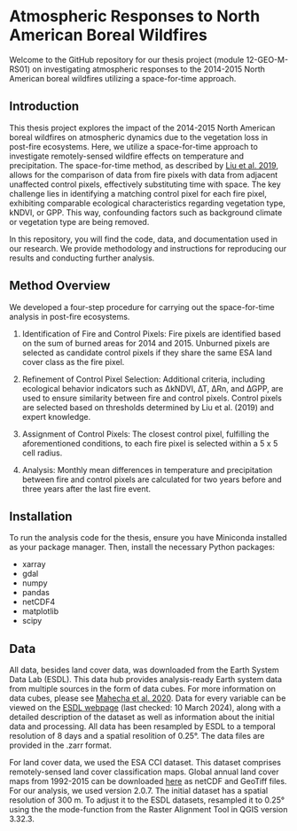 # Atmospheric Responses to North American Boreal Wildfires

Welcome to the GitHub repository for our thesis project (module 12-GEO-M-RS01) on investigating atmospheric responses to the 2014-2015 North American boreal wildfires utilizing a space-for-time approach.

## Introduction

This thesis project explores the impact of the 2014-2015 North American boreal wildfires on atmospheric dynamics due to the vegetation loss in post-fire ecosystems.
Here, we utilize a space-for-time approach to investigate remotely-sensed wildfire effects on temperature and precipitation. The space-for-time method, as described by [Liu et al. 2019](https://www.nature.com/articles/s41467-018-08237-z), allows for the comparison of data from fire pixels with data from adjacent unaffected control pixels, effectively substituting time with space. The key challenge lies in identifying a matching control pixel for each fire pixel, exhibiting comparable ecological characteristics regarding vegetation type, kNDVI, or GPP. This way, confounding factors such as background climate or vegetation type are being removed.

In this repository, you will find the code, data, and documentation used in our research. We provide methodology and instructions for reproducing our results and conducting further analysis. 


## Method Overview

We developed a four-step procedure for carrying out the space-for-time analysis in post-fire ecosystems.

1. Identification of Fire and Control Pixels:
Fire pixels are identified based on the sum of burned areas for 2014 and 2015.
Unburned pixels are selected as candidate control pixels if they share the same ESA land cover class as the fire pixel.

2. Refinement of Control Pixel Selection:
Additional criteria, including ecological behavior indicators such as ∆kNDVI, ∆T, ∆Rn, and ∆GPP, are used to ensure similarity between fire and control pixels.
Control pixels are selected based on thresholds determined by Liu et al. (2019) and expert knowledge.

3. Assignment of Control Pixels:
The closest control pixel, fulfilling the aforementioned conditions, to each fire pixel is selected within a 5 x 5 cell radius.

4. Analysis:
Monthly mean differences in temperature and precipitation between fire and control pixels are calculated for two years before and three years after the last fire event.

## Installation
To run the analysis code for the thesis, ensure you have Miniconda installed as your package manager. Then, install the necessary Python packages:

- xarray
- gdal
- numpy
- pandas
- netCDF4
- matplotlib
- scipy

## Data
All data, besides land cover data, was downloaded from the Earth System Data Lab (ESDL). This data hub provides analysis-ready Earth system data from multiple sources in the form of data cubes. For more information on data cubes, please see [Mahecha et al. 2020](https://esd.copernicus.org/articles/11/201/2020/). 
Data for every variable can be viewed on the [ESDL webpage](https://deepesdl.readthedocs.io/en/latest/datasets/ESDC/) (last checked: 10 March 2024), along with a detailed description of the dataset as well as information about the initial data and processing. All data has been resampled by ESDL to a temporal resolution of 8 days and a spatial resolition of 0.25°. The data files are provided in the .zarr format.

For land cover data, we used the ESA CCI dataset. This dataset comprises remotely-sensed land cover classification maps. Global annual land cover maps from 1992-2015 can be downloaded [here](https://catalogue.ceda.ac.uk/uuid/b382ebe6679d44b8b0e68ea4ef4b701c?jump=related-docs-anchor) as netCDF and GeoTiff files. For our analysis, we used version 2.0.7. The initial dataset has a spatial resolution of 300 m. To adjust it to the ESDL datasets, resampled it to 0.25° using the the mode-function from the Raster Alignment Tool in QGIS version 3.32.3. 

